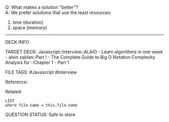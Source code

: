 Q: What makes a solution "better"?  
A: We prefer solutions that use the least resources:
1. time (duration)
2. space (memory)
<!--ID: 1693658198158-->

---

DECK INFO

TARGET DECK: Javascript::Interview::ALAIO - Learn algorithms in one week - alvin zablan::Part I - The Complete Guide to Big O Notation Complexity Analysis for ::Chapter 1 - Part 1

FILE TAGS: #Javascript #Interview

Reference:

Related:

```dataview
LIST
where file.name = this.file.name
```


QUESTION STATUS: Safe to store